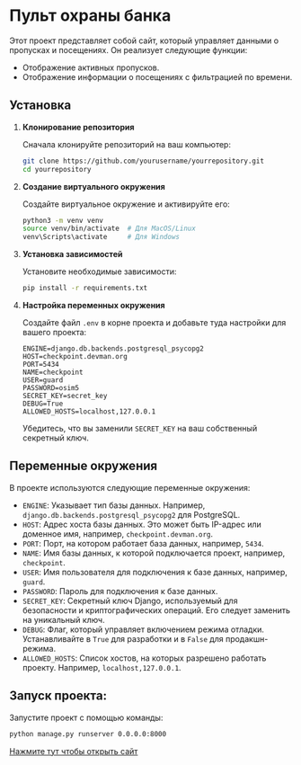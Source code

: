 # Пульт охраны банка

Этот проект представляет собой сайт, который управляет данными о пропусках и посещениях. Он реализует следующие функции:

- Отображение активных пропусков.
- Отображение информации о посещениях с фильтрацией по времени.
  
## Установка

1. **Клонирование репозитория**

    Сначала клонируйте репозиторий на ваш компьютер:

    ```bash
    git clone https://github.com/yourusername/yourrepository.git
    cd yourrepository
    ```

2. **Создание виртуального окружения**

    Создайте виртуальное окружение и активируйте его:

    ```bash
    python3 -m venv venv
    source venv/bin/activate  # Для MacOS/Linux
    venv\Scripts\activate     # Для Windows
    ```

3. **Установка зависимостей**

    Установите необходимые зависимости:

    ```bash
    pip install -r requirements.txt
    ```

4. **Настройка переменных окружения**

    Создайте файл `.env` в корне проекта и добавьте туда настройки для вашего проекта:

    ```dotenv
    ENGINE=django.db.backends.postgresql_psycopg2
    HOST=checkpoint.devman.org
    PORT=5434
    NAME=checkpoint
    USER=guard
    PASSWORD=osim5
    SECRET_KEY=secret_key
    DEBUG=True
    ALLOWED_HOSTS=localhost,127.0.0.1
    ```

    Убедитесь, что вы заменили `SECRET_KEY` на ваш собственный секретный ключ.

## Переменные окружения

В проекте используются следующие переменные окружения:

- `ENGINE`: Указывает тип базы данных. Например, `django.db.backends.postgresql_psycopg2` для PostgreSQL.
- `HOST`: Адрес хоста базы данных. Это может быть IP-адрес или доменное имя, например, `checkpoint.devman.org`.
- `PORT`: Порт, на котором работает база данных, например, `5434`.
- `NAME`: Имя базы данных, к которой подключается проект, например, `checkpoint`.
- `USER`: Имя пользователя для подключения к базе данных, например, `guard`.
- `PASSWORD`: Пароль для подключения к базе данных.
- `SECRET_KEY`: Секретный ключ Django, используемый для безопасности и криптографических операций. Его следует заменить на уникальный ключ.
- `DEBUG`: Флаг, который управляет включением режима отладки. Устанавливайте в `True` для разработки и в `False` для продакшн-режима.
- `ALLOWED_HOSTS`: Список хостов, на которых разрешено работать проекту. Например, `localhost,127.0.0.1`.

## Запуск проекта:
Запустите проект с помощью команды:
```bash
python manage.py runserver 0.0.0.0:8000
```
[Нажмите тут чтобы открыть сайт](http://127.0.0.1:8000)
